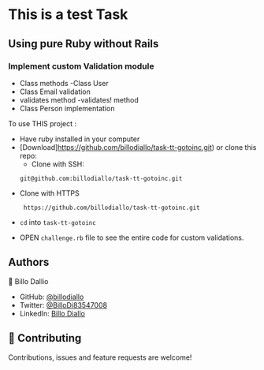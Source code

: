 # This is  a test Task

## Using pure Ruby without Rails
### Implement custom Validation module
- Class methods
-Class  User
- Class Email validation 
- validates method
-validates! method
- Class Person implementation

To use THIS  project :
* Have ruby installed in your computer
* [Download]https://github.com/billodiallo/task-tt-gotoinc.git) or clone this repo:
  - Clone with SSH:
  ```
  git@github.com:billodiallo/task-tt-gotoinc.git
  ```
- Clone with HTTPS
  ```
   https://github.com/billodiallo/task-tt-gotoinc.git
* `cd` into `task-tt-gotoinc`
- OPEN `challenge.rb` file to see the entire code for custom validations.
## Authors


👤 Billo Dallio

- GitHub: [@billodiallo](https://github.com/billodiallo)
- Twitter: [@BilloDi83547008](https://twitter.com/BilloDi83547008)
- LinkedIn: [Billo Diallo](https://www.linkedin.com/in/mabillodiallo/)



## 🤝 Contributing

Contributions, issues and feature requests are welcome!